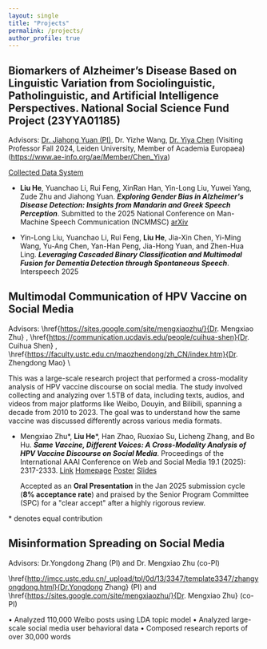 ```yaml
---
layout: single
title: "Projects"
permalink: /projects/
author_profile: true
---
```

 

Biomarkers of Alzheimer’s Disease Based on Linguistic Variation from Sociolinguistic, Patholinguistic, and Artificial Intelligence Perspectives. National Social Science Fund Project (23YYA01185)
------

Advisors: [Dr. Jiahong Yuan (PI)](https://scholar.google.com/citations?user=jbbXJOkAAAAJ&hl=en), Dr. Yizhe Wang, [Dr. Yiya Chen](https://www.ae-info.org/ae/Member/Chen_Yiya) (Visiting Professor Fall 2024, Leiden University, Member of Academia Europaea)(https://www.ae-info.org/ae/Member/Chen_Yiya)

[Collected Data System](https://www.ustcphonetics.cloud/main)




- **Liu He**, Yuanchao Li, Rui Feng, XinRan Han, Yin-Long Liu, Yuwei Yang, Zude Zhu and Jiahong Yuan. ***Exploring Gender Bias in Alzheimer's Disease Detection: Insights from Mandarin and Greek Speech Perception***. Submitted to the 2025 National Conference on Man-Machine Speech Communication (NCMMSC)  [arXiv](https://arxiv.org/abs/2507.12356) 

- Yin-Long Liu, Yuanchao Li, Rui Feng, **Liu He**, Jia-Xin Chen, Yi-Ming Wang, Yu-Ang Chen, Yan-Han Peng, Jia-Hong Yuan, and Zhen-Hua Ling. ***Leveraging Cascaded Binary Classification and Multimodal Fusion for Dementia Detection through Spontaneous Speech***. Interspeech 2025



Multimodal Communication of HPV Vaccine on Social Media
------

Advisors: \href{https://sites.google.com/site/mengxiaozhu/}{Dr. Mengxiao Zhu} , \href{https://communication.ucdavis.edu/people/cuihua-shen}{Dr. Cuihua Shen} , \href{https://faculty.ustc.edu.cn/maozhendong/zh_CN/index.htm}{Dr. Zhengdong Mao} \\


This was a large-scale research project that performed a cross-modality analysis of HPV vaccine discourse on social media. The study involved collecting and analyzing over 1.5TB of data, including texts, audios, and videos from major platforms like Weibo, Douyin, and Bilibili, spanning a decade from 2010 to 2023. The goal was to understand how the same vaccine was discussed differently across various media formats.

- Mengxiao Zhu\*, **Liu He**\*, Han Zhao, Ruoxiao Su, Licheng Zhang, and Bo Hu. ***Same Vaccine, Different Voices: A Cross-Modality Analysis of HPV Vaccine Discourse on Social Media***. Proceedings of the International AAAI Conference on Web and Social Media 19.1 (2025): 2317-2333.  [Link](https://ojs.aaai.org/index.php/ICWSM/article/view/35936) [Homepage](https://heliumnm.github.io/same-vaccine-diff-voices/) [Poster](https://drive.google.com/file/d/1Xbokf3xGSPVwJTJttb0Vgr4Gx8r-_lH-/view?usp=share_link) [Slides](https://drive.google.com/file/d/1dqdZOOJwa60oTDkgdgjo1lWyzO-xthDQ/view?usp=share_link)

  Accepted as an **Oral Presentation** in the Jan 2025 submission cycle (**8% acceptance rate**) and praised by the Senior Program Committee (SPC) for a "clear accept" after a highly rigorous review.

 \* denotes equal contribution



 
Misinformation Spreading on Social Media
------

Advisors: Dr.Yongdong Zhang (PI) and Dr. Mengxiao Zhu (co-PI)

\href{http://imcc.ustc.edu.cn/_upload/tpl/0d/13/3347/template3347/zhangyongdong.html}{Dr.Yongdong Zhang} (PI) and \href{https://sites.google.com/site/mengxiaozhu/}{Dr. Mengxiao Zhu}  (co-PI)

• Analyzed 110,000 Weibo posts using LDA topic model
• Analyzed large-scale social media user behavioral data
• Composed research reports of over 30,000 words
